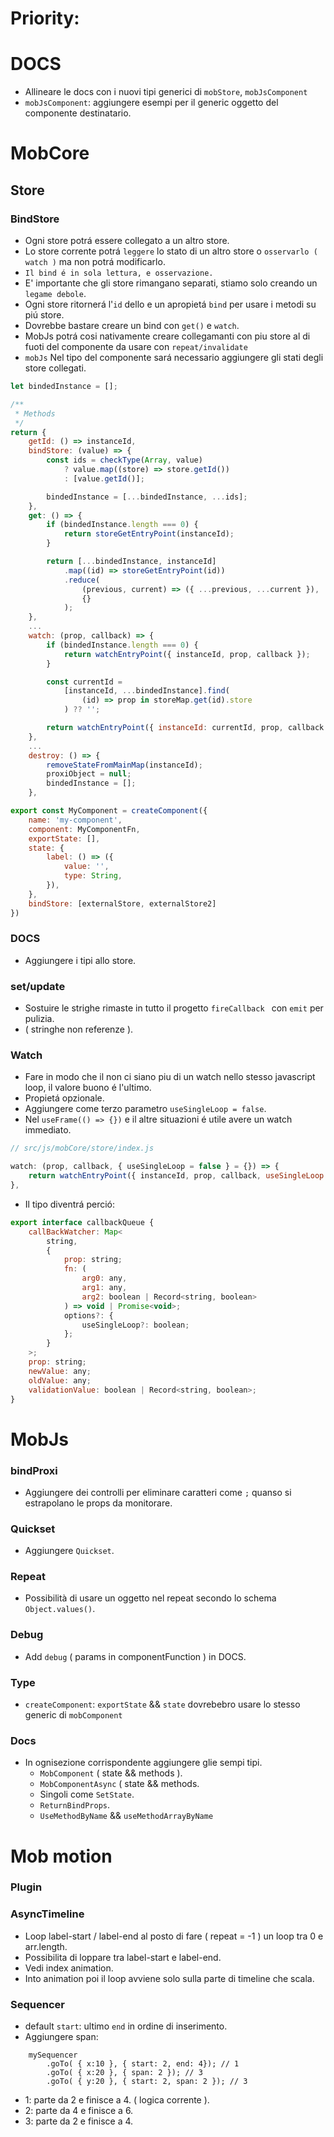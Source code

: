 # Priority:

# DOCS
- Allineare le docs con i nuovi tipi generici di `mobStore`, `mobJsComponent`
- `mobJsComponent`: aggiungere esempi per il generic <R> oggetto del componente destinatario.


# MobCore

## Store

### BindStore
- Ogni store potrá essere collegato a un altro store.
- Lo store corrente potrá `leggere` lo stato di un altro store o `osservarlo ( watch )` ma non potrá modificarlo.
- `Il bind é in sola lettura, e osservazione.`
- E' importante che gli store rimangano separati, stiamo solo creando un `legame debole`.
- Ogni store ritornerá l'`id` dello e un apropietá `bind` per usare i metodi su piú store.
- Dovrebbe bastare creare un bind con `get()` e `watch`.
- MobJs potrá cosi nativamente creare collegamanti con piu store al di fuoti del componente da usare con `repeat/invalidate`
- `mobJs` Nel tipo del componente sará necessario aggiungere gli stati degli store collegati.

```js
let bindedInstance = [];

/**
 * Methods
 */
return {
    getId: () => instanceId,
    bindStore: (value) => {
        const ids = checkType(Array, value)
            ? value.map((store) => store.getId())
            : [value.getId()];

        bindedInstance = [...bindedInstance, ...ids];
    },
    get: () => {
        if (bindedInstance.length === 0) {
            return storeGetEntryPoint(instanceId);
        }

        return [...bindedInstance, instanceId]
            .map((id) => storeGetEntryPoint(id))
            .reduce(
                (previous, current) => ({ ...previous, ...current }),
                {}
            );
    },
    ...
    watch: (prop, callback) => {
        if (bindedInstance.length === 0) {
            return watchEntryPoint({ instanceId, prop, callback });
        }

        const currentId =
            [instanceId, ...bindedInstance].find(
                (id) => prop in storeMap.get(id).store
            ) ?? '';

        return watchEntryPoint({ instanceId: currentId, prop, callback });
    },
    ...
    destroy: () => {
        removeStateFromMainMap(instanceId);
        proxiObject = null;
        bindedInstance = [];
    },
```

```js
export const MyComponent = createComponent({
    name: 'my-component',
    component: MyComponentFn,
    exportState: [],
    state: {
        label: () => ({
            value: '',
            type: String,
        }),
    },
    bindStore: [externalStore, externalStore2]
})
```


### DOCS
- Aggiungere i tipi allo store.

### set/update
- Sostuire le strighe rimaste in tutto il progetto `fireCallback ` con `emit` per pulizia.
- ( stringhe non referenze ).

### Watch
- Fare in modo che il non ci siano piu di un watch nello stesso javascript loop, il valore buono é l'ultimo.
- Propietá opzionale.
- Aggiungere come terzo parametro `useSingleLoop = false`.
- Nel `useFrame(() => {})` e il altre situazioni é utile avere un watch immediato.

```js
// src/js/mobCore/store/index.js

watch: (prop, callback, { useSingleLoop = false } = {}) => {
    return watchEntryPoint({ instanceId, prop, callback, useSingleLoop: useSingleLoop ?? false });
},
```
- Il tipo diventrá perció:

```js
export interface callbackQueue {
    callBackWatcher: Map<
        string,
        {
            prop: string;
            fn: (
                arg0: any,
                arg1: any,
                arg2: boolean | Record<string, boolean>
            ) => void | Promise<void>;
            options?: {
                useSingleLoop?: boolean;
            };
        }
    >;
    prop: string;
    newValue: any;
    oldValue: any;
    validationValue: boolean | Record<string, boolean>;
}
```

# MobJs

### bindProxi
- Aggiungere dei controlli per eliminare caratteri come `;` quanso si estrapolano le props da monitorare.

### Quickset
- Aggiungere `Quickset`.

### Repeat
- Possibilità di usare un oggetto nel repeat secondo lo schema `Object.values()`.

### Debug
- Add `debug` ( params in componentFunction ) in DOCS.

### Type
- `createComponent`: `exportState` && `state` dovrebebro usare lo stesso generic<T> di `mobComponent`

### Docs
- In ognisezione corrispondente aggiungere glie sempi tipi.
    - `MobComponent` ( state && methods ).
    - `MobComponentAsync` ( state && methods.
    - Singoli come `SetState`.
    - `ReturnBindProps`.
    - `UseMethodByName` && `useMethodArrayByName`


# Mob motion

### Plugin

### AsyncTimeline
- Loop label-start / label-end al posto di fare ( repeat = -1 ) un loop tra 0 e arr.length.
- Possibilita di loppare tra label-start e label-end.
- Vedi index animation.
- Into animation poi il loop avviene solo sulla parte di timeline che scala.

### Sequencer
- default `start`: ultimo `end` in ordine di inserimento.
- Aggiungere span:<br/>

```
    mySequencer
        .goTo( { x:10 }, { start: 2, end: 4}); // 1
        .goTo( { x:20 }, { span: 2 }); // 3
        .goTo( { y:20 }, { start: 2, span: 2 }); // 3
```
- 1: parte da 2 e finisce a 4. ( logica corrente ).
- 2: parte da 4 e finisce a 6.
- 3: parte da 2 e finisce a 4.
